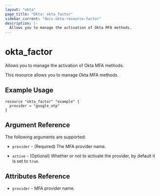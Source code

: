 ```yaml
---
layout: "okta"
page_title: "Okta: okta_factor"
sidebar_current: "docs-okta-resource-factor"
description: |-
  Allows you to manage the activation of Okta MFA methods.
---
```


# okta_factor

Allows you to manage the activation of Okta MFA methods.

This resource allows you to manage Okta MFA methods.

## Example Usage

```hcl
resource "okta_factor" "example" {
  provider = "google_otp"
}
```

## Argument Reference

The following arguments are supported:

* `provider` - (Required) The MFA provider name.

* `active` - (Optional) Whether or not to activate the provider, by default it is set to `true`.

## Attributes Reference

* `provider` - MFA provider name.
